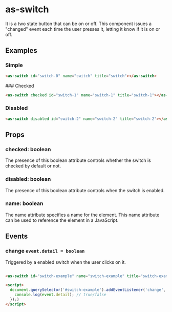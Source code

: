 # as-switch

It is a two state button that can be on or off. This component issues a "changed" event each time the user presses it, letting it know if it is on or off.

## Examples

### Simple 

```html
<as-switch id="switch-0" name="switch" title="switch"></as-switch>
```

### Checked

```html
<as-switch checked id="switch-1" name="switch-1" title="switch-1"></as-switch>
```


### Disabled
```html
<as-switch disabled id="switch-2" name="switch-2" title="switch-2"></as-switch>
```


## Props

### **checked**: boolean
The presence of this boolean attribute controls whether the switch is checked by default or not.

### **disabled**: boolean
The presence of this boolean attribute controls when the switch is enabled.

### **name**: boolean
The name attribute specifies a name for the element. This name attribute can be used to reference the element in a JavaScript.


## Events

### **change** `event.detail = boolean`

Triggered by a enabled switch when the user clicks on it.


```html

<as-switch id="switch-example" name="switch-example" title="switch-example"></as-switch>

<script>
  document.querySelector('#switch-example').addEventListener('change', event => {
    console.log(event.detail); // true/false
  });)
</script>
```